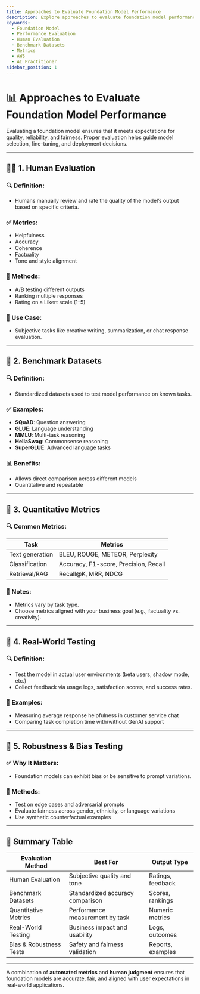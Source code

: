 ```yaml
---
title: Approaches to Evaluate Foundation Model Performance
description: Explore approaches to evaluate foundation model performance, including human evaluation and benchmark datasets, for the AWS AI Practitioner exam.
keywords:
  - Foundation Model
  - Performance Evaluation
  - Human Evaluation
  - Benchmark Datasets
  - Metrics
  - AWS
  - AI Practitioner
sidebar_position: 1
---
```


# 📊 Approaches to Evaluate Foundation Model Performance

Evaluating a foundation model ensures that it meets expectations for quality, reliability, and fairness. Proper evaluation helps guide model selection, fine-tuning, and deployment decisions.

---

## 👩‍⚖️ 1. Human Evaluation

### 🔍 Definition:
- Humans manually review and rate the quality of the model’s output based on specific criteria.

### ✅ Metrics:
- Helpfulness
- Accuracy
- Coherence
- Factuality
- Tone and style alignment

### 🧪 Methods:
- A/B testing different outputs
- Ranking multiple responses
- Rating on a Likert scale (1–5)

### 🧠 Use Case:
- Subjective tasks like creative writing, summarization, or chat response evaluation.

---

## 🧪 2. Benchmark Datasets

### 🔍 Definition:
- Standardized datasets used to test model performance on known tasks.

### ✅ Examples:
- **SQuAD**: Question answering
- **GLUE**: Language understanding
- **MMLU**: Multi-task reasoning
- **HellaSwag**: Commonsense reasoning
- **SuperGLUE**: Advanced language tasks

### 📊 Benefits:
- Allows direct comparison across different models
- Quantitative and repeatable

---

## 🔢 3. Quantitative Metrics

### 🔍 Common Metrics:
| Task            | Metrics                               |
| --------------- | ------------------------------------- |
| Text generation | BLEU, ROUGE, METEOR, Perplexity       |
| Classification  | Accuracy, F1-score, Precision, Recall |
| Retrieval/RAG   | Recall@K, MRR, NDCG                   |

### 🧠 Notes:
- Metrics vary by task type.
- Choose metrics aligned with your business goal (e.g., factuality vs. creativity).

---

## 🔁 4. Real-World Testing

### 🔍 Definition:
- Test the model in actual user environments (beta users, shadow mode, etc.)
- Collect feedback via usage logs, satisfaction scores, and success rates.

### 🧠 Examples:
- Measuring average response helpfulness in customer service chat
- Comparing task completion time with/without GenAI support

---

## 🔄 5. Robustness & Bias Testing

### ✅ Why It Matters:
- Foundation models can exhibit bias or be sensitive to prompt variations.

### 🧪 Methods:
- Test on edge cases and adversarial prompts
- Evaluate fairness across gender, ethnicity, or language variations
- Use synthetic counterfactual examples

---

## 🧩 Summary Table

| Evaluation Method       | Best For                         | Output Type       |
| ----------------------- | -------------------------------- | ----------------- |
| Human Evaluation        | Subjective quality and tone      | Ratings, feedback |
| Benchmark Datasets      | Standardized accuracy comparison | Scores, rankings  |
| Quantitative Metrics    | Performance measurement by task  | Numeric metrics   |
| Real-World Testing      | Business impact and usability    | Logs, outcomes    |
| Bias & Robustness Tests | Safety and fairness validation   | Reports, examples |

---

A combination of **automated metrics** and **human judgment** ensures that foundation models are accurate, fair, and aligned with user expectations in real-world applications.
